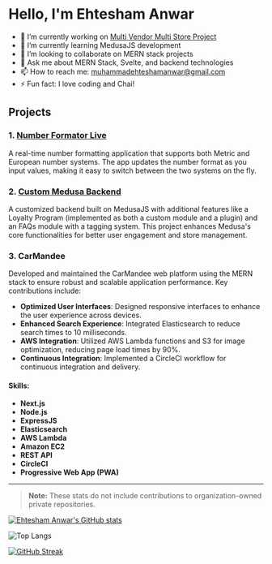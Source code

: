 # Hello, I'm Ehtesham Anwar

- 🔭 I’m currently working on [Multi Vendor Multi Store Project](#)
- 🌱 I’m currently learning MedusaJS development
- 👯 I’m looking to collaborate on MERN stack projects
- 💬 Ask me about MERN Stack, Svelte, and backend technologies
- 📫 How to reach me: [muhammadehteshamanwar@gmail.com](mailto:muhammadehteshamanwar@gmail.com)
- ⚡ Fun fact: I love coding and Chai!

## Projects

### 1. [Number Formator Live](https://number-formator-live.vercel.app/)
A real-time number formatting application that supports both Metric and European number systems. The app updates the number format as you input values, making it easy to switch between the two systems on the fly.

### 2. [Custom Medusa Backend](https://github.com/EhteshamAnwar/medusa-be)
A customized backend built on MedusaJS with additional features like a Loyalty Program (implemented as both a custom module and a plugin) and an FAQs module with a tagging system. This project enhances Medusa's core functionalities for better user engagement and store management.

### 3. CarMandee
Developed and maintained the CarMandee web platform using the MERN stack to ensure robust and scalable application performance. Key contributions include:

- **Optimized User Interfaces**: Designed responsive interfaces to enhance the user experience across devices.
- **Enhanced Search Experience**: Integrated Elasticsearch to reduce search times to 10 milliseconds.
- **AWS Integration**: Utilized AWS Lambda functions and S3 for image optimization, reducing page load times by 90%.
- **Continuous Integration**: Implemented a CircleCI workflow for continuous integration and delivery.

#### Skills:
- **Next.js**
- **Node.js**
- **ExpressJS**
- **Elasticsearch**
- **AWS Lambda**
- **Amazon EC2**
- **REST API**
- **CircleCI**
- **Progressive Web App (PWA)**

---

> **Note:** These stats do not include contributions to organization-owned private repositories.

[![Ehtesham Anwar's GitHub stats](https://github-readme-stats-two-flame-47.vercel.app/api?username=EhteshamAnwar&theme=radical&include_all_commits=true&rank_icon=github)](https://github.com/anuraghazra/github-readme-stats)

![Top Langs](https://github-readme-stats-two-flame-47.vercel.app/api/top-langs/?username=EhteshamAnwar&langs_count=8)

[![GitHub Streak](https://streak-stats.demolab.com/?user=EhteshamAnwar&theme=dark)](https://git.io/streak-stats)
